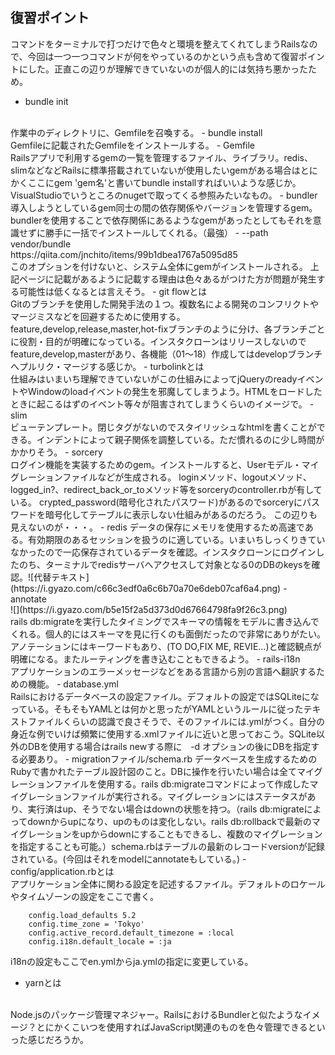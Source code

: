 ## 復習ポイント
コマンドをターミナルで打つだけで色々と環境を整えてくれてしまうRailsなので、今回は一つ一つコマンドが何をやっているのかという点も含めて復習ポイントにした。正直この辺りが理解できていないのが個人的には気持ち悪かったため。

- bundle init
<br>
作業中のディレクトリに、Gemfileを召喚する。
- bundle install
 <br>
Gemfileに記載されたGemfileをインストールする。
- Gemfile
<br>
Railsアプリで利用するgemの一覧を管理するファイル、ライブラリ。redis、slimなどなどRailsに標準搭載されていないが使用したいgemがある場合はとにかくここにgem 'gem名'と書いてbundle installすればいいような感じか。VisualStudioでいうところのnugetで取ってくる参照みたいなもの。
- bundler
<br>
導入しようとしているgem同士の間の依存関係やバージョンを管理するgem。bundlerを使用することで依存関係にあるようなgemがあったとしてもそれを意識せずに勝手に一括でインストールしてくれる。（最強）
- --path vendor/bundle
<br>
https://qiita.com/jnchito/items/99b1dbea1767a5095d85
<br>
このオプションを付けないと、システム全体にgemがインストールされる。
上記ページに記載があるように記載する理由は色々あるがつけた方が問題が発生する可能性は低くなるとは言えそう。
- git flowとは
<br>
Gitのブランチを使用した開発手法の１つ。複数名による開発のコンフリクトやマージミスなどを回避するために使用する。feature,develop,release,master,hot-fixブランチのように分け、各ブランチごとに役割・目的が明確になっている。インスタクローンはリリースしないのでfeature,develop,masterがあり、各機能（01〜18）作成してはdevelopブランチへプルリク・マージする感じか。
- turbolinkとは
<br>
仕組みはいまいち理解できていないがこの仕組みによってjQueryのreadyイベントやWindowのloadイベントの発生を邪魔してしまうよう。HTMLをロードしたときに起こるはずのイベント等々が阻害されてしまうくらいのイメージで。
- slim
<br>
ビューテンプレート。閉じタグがないのでスタイリッシュなhtmlを書くことができる。インデントによって親子関係を調整している。ただ慣れるのに少し時間がかかりそう。
- sorcery
<br>
ログイン機能を実装するためのgem。インストールすると、Userモデル・マイグレーションファイルなどが生成される。
loginメソッド、logoutメソッド、logged_in?、redirect_back_or_toメソッド等をsorceryのcontroller.rbが有している。
crypted_password(暗号化されたパスワード)があるのでsorceryにパスワードを暗号化してテーブルに表示しない仕組みがあるのだろう。
この辺りも見えないのが・・・。
- redis
データの保存にメモリを使用するため高速である。有効期限のあるセッションを扱うのに適している。いまいちしっくりきていなかったので一応保存されているデータを確認。インスタクローンにログインしたのち、ターミナルでredisサーバへアクセスして対象となる0のDBのkeysを確認。![代替テキスト](https://i.gyazo.com/c66c3edf0a6c6b70a70e6deb07caf6a4.png)
- annotate
<br>
![](https://i.gyazo.com/b5e15f2a5d373d0d67664798fa9f26c3.png) <br>
rails db:migrateを実行したタイミングでスキーマの情報をモデルに書き込んでくれる。個人的にはスキーマを見に行くのも面倒だったので非常にありがたい。アノテーションにはキーワードもあり、(TO DO,FIX ME, REVIE...)と確認観点が明確になる。またルーティングを書き込むこともできるよう。
- rails-i18n
<br>
アプリケーションのエラーメッセージなどをある言語から別の言語へ翻訳するための機能。
- database.yml
<br>
Railsにおけるデータベースの設定ファイル。デフォルトの設定ではSQLiteになっている。そもそもYAMLとは何かと思ったがYAMLというルールに従ったテキストファイルくらいの認識で良さそうで、そのファイルには.ymlがつく。自分の身近な例でいけば頻繁に使用する.xmlファイルに近いと思っておこう。SQLite以外のDBを使用する場合はrails newする際に　-d オプションの後にDBを指定する必要あり。
- migrationファイル/schema.rb
データベースを生成するためのRubyで書かれたテーブル設計図のこと。DBに操作を行いたい場合は全てマイグレーションファイルを使用する。rails db:migrateコマンドによって作成したマイグレーションファイルが実行される。マイグレーションにはステータスがあり、実行済はup、そうでない場合はdownの状態を持つ。（rails db:migrateによってdownからupになり、upのものは変化しない。rails db:rollbackで最新のマイグレーションをupからdownにすることもできるし、複数のマイグレーションを指定することも可能。）schema.rbはテーブルの最新のレコードversionが記録されている。(今回はそれをmodelにannotateもしている。)
- config/application.rbとは
<br>
アプリケーション全体に関わる設定を記述するファイル。デフォルトのロケールやタイムゾーンの設定をここで書く。

```
    config.load_defaults 5.2
    config.time_zone = 'Tokyo'
    config.active_record.default_timezone = :local
    config.i18n.default_locale = :ja
```
i18nの設定もここでen.ymlからja.ymlの指定に変更している。
- yarnとは
<br>
Node.jsのパッケージ管理マネジャー。RailsにおけるBundlerと似たようなイメージ？とにかくこいつを使用すればJavaScript関連のものを色々管理できるといった感じだろうか。




